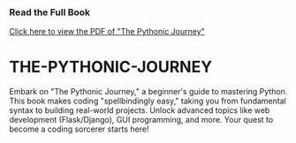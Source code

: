 ### Read the Full Book

[Click here to view the PDF of "The Pythonic Journey"](The_Pythonic_Journey.pdf)
# THE-PYTHONIC-JOURNEY
Embark on "The Pythonic Journey," a beginner's guide to mastering Python. This book makes coding "spellbindingly easy," taking you from fundamental syntax to building real-world projects. Unlock advanced topics like web development (Flask/Django), GUI programming, and more. Your quest to become a coding sorcerer starts here!
